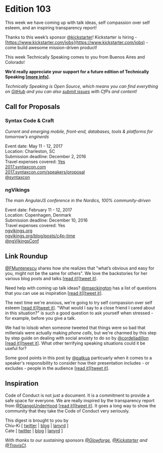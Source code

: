 # Edition 103

This week we have coming up with talk ideas, self compassion over self esteem, and an inspiring transparency report!

Thanks to this week’s sponsor [@kickstarter](https://twitter.com/kickstarter)! Kickstarter is hiring - [https://www.kickstarter.com/jobs](https://www.kickstarter.com/jobs)  - come build awesome mission-driven product!

This week Technically Speaking comes to you from Buenos Aires and Colorado!

**We’d really appreciate your support for a future edition of Technically Speaking [[more info](http://www.techspeak.email/sponsorship/)].**  

*Technically Speaking is Open Source, which means you can find everything on [GitHub](https://github.com/catehstn/technically-speaking/) and you can also [submit issues](https://github.com/catehstn/technically-speaking/issues/new) with CfPs and content!*  

## Call for Proposals

### Syntax Code & Craft
*Current and emerging mobile, front-end, databases, tools & platforms for tomorrow’s enginerds*

Event date: May 11 - 12, 2017  
Location: Charleston, SC  
Submission deadline: December 2, 2016  
Travel expenses covered:   [Yes](https://twitter.com/syntaxcon/status/795336850349182976)  
[2017.syntaxcon.com](https://2017.syntaxcon.com/)  
[2017.syntaxcon.com/speakers/proposal](https://2017.syntaxcon.com/speakers/proposal/)  
[@syntaxcon](https://twitter.com/syntaxcon)


### ngVikings
*The main AngularJS conference in the Nordics, 100% community-driven*

Event date: February 11 - 12, 2017  
Location: Copenhagen, Denmark  
Submission deadline: December 10, 2016  
Travel expenses covered: Yes  
[ngvikings.org](https://ngvikings.org/)  
[ngvikings.org/blog/posts/c4p-time](https://ngvikings.org/blog/posts/c4p-time/)  
[@ngVikingsConf](https://twitter.com/ngVikingsConf)



## Link Roundup

[@FMuntenescu](https://twitter.com/FMuntenescu) shares how she realizes that "what’s obvious and easy for you, might not be the same for others". We love the backstories for her various blog posts and talks [[read it](https://medium.com/upday-devs/tech-talks-you-do-have-something-to-say-a1a0ae23fa0)][[tweet it](https://twitter.com/home?status=Tech%20Talks%E2%80%8A%20-%20%E2%80%8AYou%20Do%20Have%20Something%20To%20Say!%0Aby%20%40FMuntenescu%20https%3A//medium.com/upday-devs/tech-talks-you-do-have-something-to-say-a1a0ae23fa0%20via%20%40techspeakdigest)].

Need help with coming up talk ideas? [@mseckington](https://twitter.com/mseckington) has a list of questions that you can use as inspiration [[read it]( http://missgeeky.com/2016/11/21/how-to-brainstorm-talk-ideas)][[tweet it](https://twitter.com/home?status=How%20To%20Brainstorm%20Talk%20Ideas%20by%20%40mseckington%20http%3A//missgeeky.com/2016/11/21/how-to-brainstorm-talk-ideas%20via%20%40techspeakdigest)].

The next time we're anxious, we're going to try self compassion over self esteem [[read it](http://www.theatlantic.com/health/archive/2016/05/why-self-compassion-works-better-than-self-esteem/481473/)][[tweet it](https://twitter.com/home?status=Why%20Self-Compassion%20Works%20Better%20Than%20Self-Esteem%20by%20%40olgakhazan%20http%3A//www.theatlantic.com/health/archive/2016/05/why-self-compassion-works-better-than-self-esteem/481473/%20via%20%40techspeakdigest)]. "What would I say to a close friend I cared about in this situation?" is such a good question to ask yourself when stressed - for example, before you give a talk.

We had to lolsob when someone tweeted that things were so bad that millenials were actually making *phone calls*, but we're charmed by this step by step guide on dealing with social anxiety to do so by [@cordeliadillon](http://twitter.com/cordeliadillon) [[read it](http://echothroughthefog.cordeliadillon.com/post/153393286626/how-to-call-your-reps-when-you-have-social-anxiety)][[tweet it](https://twitter.com/home?status=How%20to%20call%20your%20reps%20when%20you%20have%20social%20anxiety%20by%20%40cordeliadillon%20http%3A//echothroughthefog.cordeliadillon.com/post/153393286626/how-to-call-your-reps-when-you-have-social-anxiety%20via%20%40techspeakdigest)]. What other terrifying speaking situations could it be useful for?

Some good points in this post by [@patkua](http://twitter.com/patkua) particuarly when it comes to a speaker's responsibility to consider how their presentation includes - or excludes - people in the audience [[read it](https://www.thekua.com/atwork/2016/10/we-can-do-better/)][[tweet it](https://twitter.com/home?status=We%20can%20do%20better%20by%20%40patkua%20https%3A//www.thekua.com/atwork/2016/10/we-can-do-better/%20via%20%40techspeakdigest)].

## Inspiration

Code of Conduct is not just a document. It is a commitment to provide a safe space for everyone. We are really inspired by the transparency report from [@DjangoUnderHood](https://twitter.com/DjangoUnderHood)
[[read it](https://djangounderthehood.com/blog/article/2016-11-21-coc-transparency-report/)][[tweet it](https://twitter.com/home?status=Code%20of%20Conduct%20Transparency%20Report%20by%20%40DjangoUnderHood%20https%3A//djangounderthehood.com/blog/article/2016-11-21-coc-transparency-report/%20via%20%40techspeakdigest)]. It goes a long way to show the community that they take the Code of Conduct very seriously.


This digest is brought to you by  
Chiu-Ki [ [twitter](https://twitter.com/chiuki) | [blog](http://blog.sqisland.com/) | [lanyrd](http://lanyrd.com/profile/chiuki/) ]  
Cate [ [twitter](https://twitter.com/catehstn) | [blog](http://www.catehuston.com/blog/) | [lanyrd](http://lanyrd.com/profile/catehstn/) ]

*With thanks to our sustaining sponsors [@Glowforge](http://twitter.com/glowforge), [@Kickstarter](http://twitter.com/kickstarter) and [@TravisCI](http://twitter.com/travisci).*
